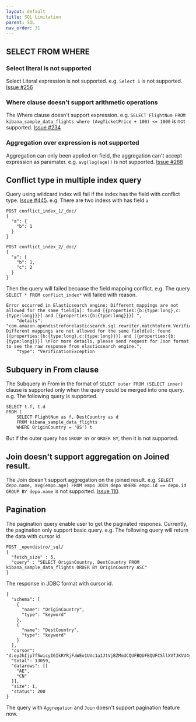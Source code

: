 ```yaml
---
layout: default
title: SQL Limitation
parent: SQL
nav_order: 31
---
```


## SELECT FROM WHERE
### Select literal is not supported
Select Literal expression is not supported. e.g. `Select 1` is not supported. [Issue #256](https://github.com/opendistro-for-elasticsearch/sql/issues/256)
### Where clause doesn't support arithmetic operations
The Where clause doesn't support expression. e.g. `SELECT FlightNum FROM kibana_sample_data_flights where (AvgTicketPrice + 100) <= 1000` is not supported. [Issue #234](https://github.com/opendistro-for-elasticsearch/sql/issues/234)
### Aggregation over expression is not supported
Aggregation can only been applied on field, the aggregation can't accept expression as paramater. e.g. `avg(log(age))` is not supported. [Issue #288](https://github.com/opendistro-for-elasticsearch/sql/issues/288)

## Conflict type in multiple index query
Query using wildcard index will fail if the index has the field with conflict type. [Issue #445](https://github.com/opendistro-for-elasticsearch/sql/issues/445). e.g. 
There are two indexs with has field `a` 
```
POST conflict_index_1/_doc/
{
  "a": {
    "b": 1
  }
}

POST conflict_index_2/_doc/
{
  "a": {
    "b": 1,
    "c": 2
  }
}
```
Then the query will failed becuase the field mapping conflict. e.g. The query `SELECT * FROM conflict_index*` will failed with reason.
```
Error occurred in Elasticsearch engine: Different mappings are not allowed for the same field[a]: found [{properties:{b:{type:long},c:{type:long}}}] and [{properties:{b:{type:long}}}] ",
    "details": "com.amazon.opendistroforelasticsearch.sql.rewriter.matchtoterm.VerificationException: Different mappings are not allowed for the same field[a]: found [{properties:{b:{type:long},c:{type:long}}}] and [{properties:{b:{type:long}}}] \nFor more details, please send request for Json format to see the raw response from elasticsearch engine.",
    "type": "VerificationException
```

## Subquery in From clause
The Subquery in From in the format of `SELECT outer FROM (SELECT inner)` clause is supported only when the query could be merged into one query. e.g.
The following query is supported.
```
SELECT t.f, t.d
FROM (
    SELECT FlightNum as f, DestCountry as d
    FROM kibana_sample_data_flights
    WHERE OriginCountry = 'US') t
```
But if the outer query has `GROUP BY` or `ORDER BY`, then it is not supported.

## Join doesn't support aggregation on Joined result.
The Join doesn't support aggregation on the joined result. e.g. `SELECT depo.name, avg(empo.age) FROM empo JOIN depo WHERE empo.id == depo.id GROUP BY depo.name` is not supported. [Issue 110](https://github.com/opendistro-for-elasticsearch/sql/issues/110).

## Pagination
The pagination query enable user to get the paginated respones. Currently, the pagination only support basic query. e.g. The following query will return the data with cursor id.
```
POST _opendistro/_sql/
{
  "fetch_size" : 5,
  "query" : "SELECT OriginCountry, DestCountry FROM kibana_sample_data_flights ORDER BY OriginCountry ASC"
}
```
The response in JDBC format with cursor id.
```
{
  "schema": [
    {
      "name": "OriginCountry",
      "type": "keyword"
    },
    {
      "name": "DestCountry",
      "type": "keyword"
    }
  ],
  "cursor": "d:eyJhIjp7fSwicyI6IkRYRjFaWEo1UVc1a1JtVjBZMmdCQUFBQUFBQUFCSllXVTJKVU4yeExiWEJSUkhsNFVrdDVXVEZSYkVKSmR3PT0iLCJjIjpbeyJuYW1lIjoiT3JpZ2luQ291bnRyeSIsInR5cGUiOiJrZXl3b3JkIn0seyJuYW1lIjoiRGVzdENvdW50cnkiLCJ0eXBlIjoia2V5d29yZCJ9XSwiZiI6MSwiaSI6ImtpYmFuYV9zYW1wbGVfZGF0YV9mbGlnaHRzIiwibCI6MTMwNTh9",
  "total": 13059,
  "datarows": [[
    "AE",
    "CN"
  ]],
  "size": 1,
  "status": 200
}
```
The query with `Aggregation` and `Join` doesn't support pagination feature now.